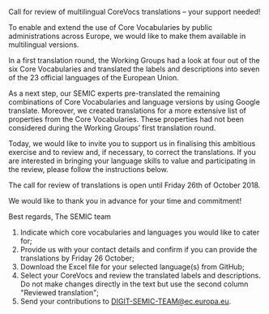 Call for review of multilingual CoreVocs translations – your support needed!


To enable and extend the use of Core Vocabularies by public administrations across Europe, we would like to make them available in multilingual versions.


In a first translation round, the Working Groups had a look at four out of the six Core Vocabularies and translated the labels and descriptions into seven of the 23 official languages of the European Union.


As a next step, our SEMIC experts pre-translated the remaining combinations of Core Vocabularies and language versions by using Google translate. Moreover, we created translations for a more extensive list of properties from the Core Vocabularies. These properties had not been considered during the Working Groups’ first translation round.


Today, we would like to invite you to support us in finalising this ambitious exercise and to review and, if necessary, to correct the translations. If you are interested in bringing your language skills to value and participating in the review, please follow the instructions below.


The call for review of translations is open until Friday 26th of October 2018.


We would like to thank you in advance for your time and commitment!


Best regards,
The SEMIC team

 


1. Indicate which core vocabularies and languages you would like to cater for; 
2. Provide us with your contact details and confirm if you can provide the translations by Friday 26 October;
3. Download the Excel file for your selected language(s) from GitHub;
4. Select your CoreVocs and review the translated labels and descriptions. Do not make changes directly in the text but use the second column "Reviewed translation";
5. Send your contributions to DIGIT-SEMIC-TEAM@ec.europa.eu.

